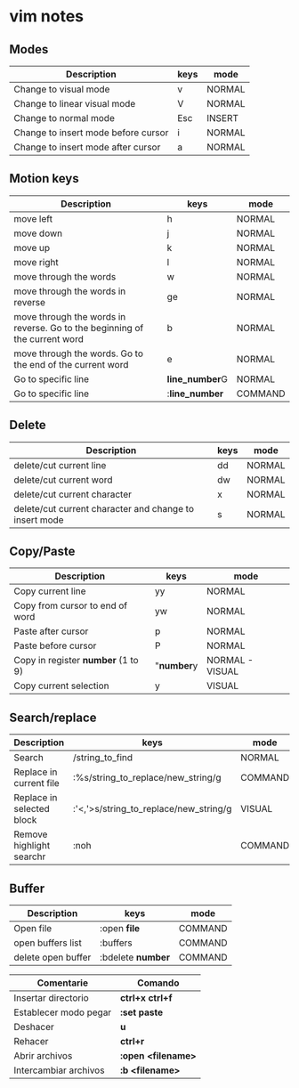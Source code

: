 # vim notes
## Modes

Description | keys | mode |
--|--|--
Change to visual mode | v | NORMAL
Change to linear visual mode | V | NORMAL
Change to normal mode | Esc | INSERT
Change to insert mode before cursor | i | NORMAL
Change to insert mode after cursor | a | NORMAL

## Motion keys

Description | keys | mode |
--|--|--
move left | h | NORMAL
move down | j | NORMAL
move up | k | NORMAL
move right | l | NORMAL
move through the words | w | NORMAL
move through the words in reverse | ge | NORMAL
move through the words in reverse. Go to the beginning of the current word | b | NORMAL
move through the words. Go to the end of the current word | e | NORMAL
Go to specific line | **line_number**G | NORMAL
Go to specific line | :**line_number** | COMMAND

## Delete

Description | keys | mode |
--|--|--
delete/cut current line | dd | NORMAL
delete/cut current word | dw | NORMAL
delete/cut current character | x | NORMAL
delete/cut current character and change to insert mode | s | NORMAL

## Copy/Paste

Description | keys | mode |
--|--|--
Copy current line | yy | NORMAL
Copy from cursor to end of word | yw | NORMAL
Paste after cursor | p | NORMAL
Paste before cursor | P | NORMAL
Copy in register **number** (1 to 9) | "**number**y | NORMAL - VISUAL
Copy current selection | y | VISUAL

## Search/replace

Description | keys | mode |
--|--|--
Search | /string_to_find | NORMAL
Replace in current file | :%s/string_to_replace/new_string/g | COMMAND
Replace in selected block | :'<,'>s/string_to_replace/new_string/g | VISUAL
Remove highlight searchr | :noh | COMMAND

## Buffer

Description | keys | mode |
--|--|--
Open file | :open **file** | COMMAND
open buffers list | :buffers | COMMAND
delete open buffer | :bdelete **number** | COMMAND

Comentarie|Comando
-------------|-------------
Insertar directorio| **ctrl+x ctrl+f**
Establecer modo pegar| **:set paste**
Deshacer| **u**
Rehacer| **ctrl+r**
Abrir archivos| **:open &lt;filename>**
Intercambiar archivos| **:b &lt;filename&gt;**

